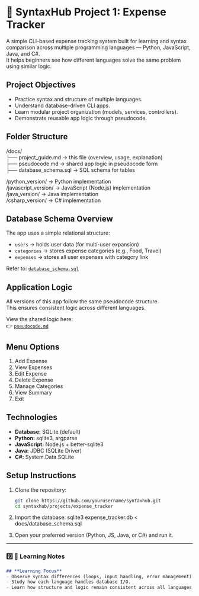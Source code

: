 # 🧮 SyntaxHub Project 1: Expense Tracker

A simple CLI-based expense tracking system built for learning and syntax comparison across multiple programming languages — Python, JavaScript, Java, and C#.  
It helps beginners see how different languages solve the same problem using similar logic.

## **Project Objectives**
- Practice syntax and structure of multiple languages.
- Understand database-driven CLI apps.
- Learn modular project organization (models, services, controllers).
- Demonstrate reusable app logic through pseudocode.

## **Folder Structure**

/docs/  
 ├── project_guide.md → this file (overview, usage, explanation)  
 ├── pseudocode.md → shared app logic in pseudocode form  
 ├── database_schema.sql → SQL schema for tables  

/python_version/ → Python implementation  
/javascript_version/ → JavaScript (Node.js) implementation  
/java_version/ → Java implementation  
/csharp_version/ → C# implementation  

## **Database Schema Overview**

The app uses a simple relational structure:

- `users` → holds user data (for multi-user expansion)
- `categories` → stores expense categories (e.g., Food, Travel)
- `expenses` → stores all user expenses with category link

Refer to: [`database_schema.sql`](./database_schema.sql)

## **Application Logic**

All versions of this app follow the same pseudocode structure.  
This ensures consistent logic across different languages.

View the shared logic here:  
👉 [`pseudocode.md`](./pseudocode.md)

## **Menu Options**
1. Add Expense  
2. View Expenses  
3. Edit Expense  
4. Delete Expense  
5. Manage Categories  
6. View Summary  
0. Exit

## **Technologies**

- **Database:** SQLite (default)
- **Python:** sqlite3, argparse
- **JavaScript:** Node.js + better-sqlite3
- **Java:** JDBC (SQLite Driver)
- **C#:** System.Data.SQLite

## **Setup Instructions**

1. Clone the repository:
   ```bash
   git clone https://github.com/yourusername/syntaxhub.git
   cd syntaxhub/projects/expense_tracker

2. Import the database:
    sqlite3 expense_tracker.db < docs/database_schema.sql

3. Open your preferred version (Python, JS, Java, or C#) and run it.


---

### 9️⃣ **🧩 Learning Notes**
```markdown
## **Learning Focus**
- Observe syntax differences (loops, input handling, error management).
- Study how each language handles database I/O.
- Learn how structure and logic remain consistent across all languages.

